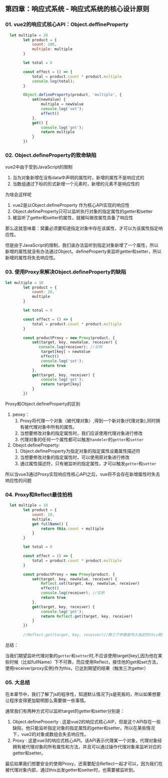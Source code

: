 ## 第四章：响应式系统 - 响应式系统的核心设计原则

### 01. vue2的响应式核心API：Object.deffineProperty

```javascript
  let multiple = 20
        let product = {
            count: 200,
            multiple: multiple
        }

        let total = 0

        const effect = () => {
            total = product.count * product.multiple
            console.log(total);
        }

        Object.defineProperty(product, 'multiple', {
            set(newValue) {
                multiple = newValue
                console.log('set');
                effect()
            },
            get() {
                console.log('get');
                return multiple
            }
        })
```





### 02. Object.defineProperty的致命缺陷

vue2中由于受到JavaScript的限制

1. 当为对象新增在没有data中声明的属性时，新增的属性不是响应式的
2. 当数组通过下标的形式新增一个元素时，新增的元素不是响应性的

为啥会这样呢

1. vue2是以Object.defineProperty 作为核心API实现的响应性
2. Object.defineProperty只可以监听执行对象的指定属性的getter和setter
3. 被监听了getter和setter的属性，就被叫做改属性具备了响应性

那么这就意味着：窝囊必须要知道指定对象中存在该属性，才可以为该属性指定响应性。

但是由于JavaScript的限制，我们诶办法监听到指定对象新增了一个属性，所以新增的属性就没有办法通过Object。defineProperty来监听getter和setter，所以新增的属性将失去响应性。



### 03. 使用Proxy来解决Object.defineProperty的缺陷

```javascript
let multiple = 10
        let product = {
            count: 20,
            multiple
        }

        let total = 0

        const effect = () => {
            total = product.count * product.multiple
        }

        const productProxy = new Proxy(product, {
            set(target, key, newValue, receiver) {
               console.log(receiver); //实例
                target[key] = newValue
                effect()
                console.log('set');
                return true
            },
            get(target, key, receiver) {
                console.log('get');
                return target[key]
            }
        })
```

Proxy和Object.defineProperty的区别

1. peoxy：
   1. Proxy将代理一个对象（被代理对象）,得到一个新对象(代理对象),同时拥有被代理对象中所有的属性。
   2. 当想要修改对象的指定属性时，我们应该使用代理对象进行修改
   3. 代理对象的任何一个属性都可以触发`handeler`的`getter`和`setter`
2. Obejct.defineProperty:
   1. Object.defineProperty为指定对象的指定属性设置属性描述符
   2. 当想要修改对象的指定属性时，可以使用原对象进行修改
   3. 通过属性描述符，只有被监听的指定属性，才可以触发`getter`和`setter`

所以当vue3通过Proxy实现响应性核心API之后，vue将不会存在新增属性时失去响应性的问题





### 04. Proxy和Reflect最佳拍档

```javascript
  let multiple = 10
        let product = {
            count: 20,
            multiple,
            get fullName() {
                return this.count + multiple
            }
        }

        let total = 0

        const effect = () => {
            total = product.count * product.multiple
        }

        const productProxy = new Proxy(product, {
            set(target, key, newValue, receiver) {
                Reflect.set(target, key, newValue, receiver)
                effect()
                console.log(receiver); //实例
                return true
            },
            get(target, key, receiver) {
                console.log('get');
                return Reflect.get(target, key, receiver)
            }
        })
        
        //Reflect.get(target, key, receiver)//第三个参数是传入指定的this期望指向的，可以改变this指向
```

总结：

当我们期望监听代理对象的`getter`和`setter`时,不应该使用target[key],因为他在某些时候（比如fullName）下不可靠，而应使用Reflect，接住他的get和set方法，使用receiver(proxy实例)作为this，已达到期望的结果（触发三次getter）





### 05. 大总结

在本章节中，我们了解了js的程序性，知道默认情况下js是死板的，所以如果想要让程序变得更加聪明那么需要做一些事情。

通常我们有两种方式可以监听target的getter和setter分别是：

1. Object.defineProoerty : 这是vue2的响应式核心AIP，但是这个API存在一些缺陷，他只能监听指定对象的指定属性的getter和setter。所以在某些情况下，vue2的对象或数组会失去响应性。
2. Proxy : 这是vue3的响应式核心API。该API表示代理某一个对象，代理对象经拥有被代理对象的所有属性和方法，并且可以通过操作代理对象来监听对应的getter和setter。

最后如果我们想要安全的使用Proxy，还需要配合Reflect一起才可以，因为我们在被代理对象内部，通过this出发getter和setter时，也需要被监听到。